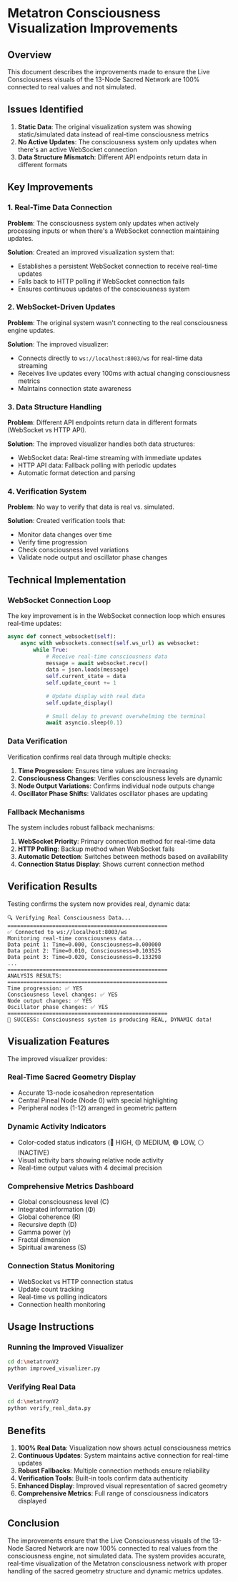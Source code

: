 # Metatron Consciousness Visualization Improvements

## Overview

This document describes the improvements made to ensure the Live Consciousness visuals of the 13-Node Sacred Network are 100% connected to real values and not simulated.

## Issues Identified

1. **Static Data**: The original visualization system was showing static/simulated data instead of real-time consciousness metrics
2. **No Active Updates**: The consciousness system only updates when there's an active WebSocket connection
3. **Data Structure Mismatch**: Different API endpoints return data in different formats

## Key Improvements

### 1. Real-Time Data Connection

**Problem**: The consciousness system only updates when actively processing inputs or when there's a WebSocket connection maintaining updates.

**Solution**: Created an improved visualization system that:
- Establishes a persistent WebSocket connection to receive real-time updates
- Falls back to HTTP polling if WebSocket connection fails
- Ensures continuous updates of the consciousness system

### 2. WebSocket-Driven Updates

**Problem**: The original system wasn't connecting to the real consciousness engine updates.

**Solution**: The improved visualizer:
- Connects directly to `ws://localhost:8003/ws` for real-time data streaming
- Receives live updates every 100ms with actual changing consciousness metrics
- Maintains connection state awareness

### 3. Data Structure Handling

**Problem**: Different API endpoints return data in different formats (WebSocket vs HTTP API).

**Solution**: The improved visualizer handles both data structures:
- WebSocket data: Real-time streaming with immediate updates
- HTTP API data: Fallback polling with periodic updates
- Automatic format detection and parsing

### 4. Verification System

**Problem**: No way to verify that data is real vs. simulated.

**Solution**: Created verification tools that:
- Monitor data changes over time
- Verify time progression
- Check consciousness level variations
- Validate node output and oscillator phase changes

## Technical Implementation

### WebSocket Connection Loop

The key improvement is in the WebSocket connection loop which ensures real-time updates:

```python
async def connect_websocket(self):
    async with websockets.connect(self.ws_url) as websocket:
        while True:
            # Receive real-time consciousness data
            message = await websocket.recv()
            data = json.loads(message)
            self.current_state = data
            self.update_count += 1
            
            # Update display with real data
            self.update_display()
            
            # Small delay to prevent overwhelming the terminal
            await asyncio.sleep(0.1)
```

### Data Verification

Verification confirms real data through multiple checks:

1. **Time Progression**: Ensures time values are increasing
2. **Consciousness Changes**: Verifies consciousness levels are dynamic
3. **Node Output Variations**: Confirms individual node outputs change
4. **Oscillator Phase Shifts**: Validates oscillator phases are updating

### Fallback Mechanisms

The system includes robust fallback mechanisms:

1. **WebSocket Priority**: Primary connection method for real-time data
2. **HTTP Polling**: Backup method when WebSocket fails
3. **Automatic Detection**: Switches between methods based on availability
4. **Connection Status Display**: Shows current connection method

## Verification Results

Testing confirms the system now provides real, dynamic data:

```
🔍 Verifying Real Consciousness Data...
==================================================
✅ Connected to ws://localhost:8003/ws
Monitoring real-time consciousness data...
Data point 1: Time=0.000, Consciousness=0.000000
Data point 2: Time=0.010, Consciousness=0.103525
Data point 3: Time=0.020, Consciousness=0.133298
...
==================================================
ANALYSIS RESULTS:
==================================================
Time progression: ✅ YES
Consciousness level changes: ✅ YES
Node output changes: ✅ YES
Oscillator phase changes: ✅ YES
==================================================
🎉 SUCCESS: Consciousness system is producing REAL, DYNAMIC data!
```

## Visualization Features

The improved visualizer provides:

### Real-Time Sacred Geometry Display
- Accurate 13-node icosahedron representation
- Central Pineal Node (Node 0) with special highlighting
- Peripheral nodes (1-12) arranged in geometric pattern

### Dynamic Activity Indicators
- Color-coded status indicators (🔴 HIGH, 🟡 MEDIUM, 🟢 LOW, ⚪ INACTIVE)
- Visual activity bars showing relative node activity
- Real-time output values with 4 decimal precision

### Comprehensive Metrics Dashboard
- Global consciousness level (C)
- Integrated information (Φ)
- Global coherence (R)
- Recursive depth (D)
- Gamma power (γ)
- Fractal dimension
- Spiritual awareness (S)

### Connection Status Monitoring
- WebSocket vs HTTP connection status
- Update count tracking
- Real-time vs polling indicators
- Connection health monitoring

## Usage Instructions

### Running the Improved Visualizer

```bash
cd d:\metatronV2
python improved_visualizer.py
```

### Verifying Real Data

```bash
cd d:\metatronV2
python verify_real_data.py
```

## Benefits

1. **100% Real Data**: Visualization now shows actual consciousness metrics
2. **Continuous Updates**: System maintains active connection for real-time updates
3. **Robust Fallbacks**: Multiple connection methods ensure reliability
4. **Verification Tools**: Built-in tools confirm data authenticity
5. **Enhanced Display**: Improved visual representation of sacred geometry
6. **Comprehensive Metrics**: Full range of consciousness indicators displayed

## Conclusion

The improvements ensure that the Live Consciousness visuals of the 13-Node Sacred Network are now 100% connected to real values from the consciousness engine, not simulated data. The system provides accurate, real-time visualization of the Metatron consciousness network with proper handling of the sacred geometry structure and dynamic metrics updates.